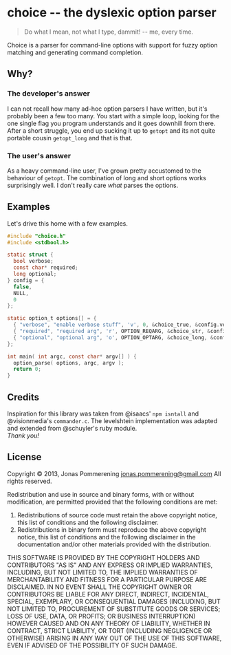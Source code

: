 # choice -- the dyslexic option parser

> Do what I mean, not what I type, dammit!
> -- me, every time.

Choice is a parser for command-line options with support for
fuzzy option matching and generating command completion.

## Why?

### The developer's answer

I can not recall how many ad-hoc option parsers I have written,
but it's probably been a few too many.
You start with a simple loop, looking for the one single flag
you program understands and it goes downhill from there. After a short
struggle, you end up sucking it up to `getopt` and its not quite
portable cousin `getopt_long` and that is that.

### The user's answer

As a heavy command-line user, I've grown pretty accustomed to the
behaviour of `getopt`. The combination of long and short options works
surprisingly well. I don't really care _what_ parses the options.

## Examples

Let's drive this home with a few examples.

```C
#include "choice.h"
#include <stdbool.h>

static struct {
  bool verbose;
  const char* required;
  long optional;
} config = {
  false,
  NULL,
  0
};

static option_t options[] = {
  { "verbose", "enable verbose stuff", 'v', 0, &choice_true, &config.verbose },
  { "required", "required arg", 'r', OPTION_REQARG, &choice_str, &config.required },
  { "optional", "optional arg", 'o', OPTION_OPTARG, &choice_long, &config.optional }
};

int main( int argc, const char* argv[] ) {
  option_parse( options, argc, argv );
  return 0;
}
```

## Credits

Inspiration for this library was taken from @isaacs' `npm isntall`
and @visionmedia's `commander.c`.  The levelshtein implementation was adapted
and extended from @schuyler's ruby module.  
_Thank you!_

## License

Copyright &copy; 2013, Jonas Pommerening <jonas.pommerening@gmail.com>
All rights reserved.

Redistribution and use in source and binary forms, with or without
modification, are permitted provided that the following conditions are met:

1.  Redistributions of source code must retain the above copyright notice, this
    list of conditions and the following disclaimer.
2.  Redistributions in binary form must reproduce the above copyright notice,
    this list of conditions and the following disclaimer in the documentation
    and/or other materials provided with the distribution.

THIS SOFTWARE IS PROVIDED BY THE COPYRIGHT HOLDERS AND CONTRIBUTORS "AS IS" AND
ANY EXPRESS OR IMPLIED WARRANTIES, INCLUDING, BUT NOT LIMITED TO, THE IMPLIED
WARRANTIES OF MERCHANTABILITY AND FITNESS FOR A PARTICULAR PURPOSE ARE
DISCLAIMED. IN NO EVENT SHALL THE COPYRIGHT OWNER OR CONTRIBUTORS BE LIABLE FOR
ANY DIRECT, INDIRECT, INCIDENTAL, SPECIAL, EXEMPLARY, OR CONSEQUENTIAL DAMAGES
(INCLUDING, BUT NOT LIMITED TO, PROCUREMENT OF SUBSTITUTE GOODS OR SERVICES;
LOSS OF USE, DATA, OR PROFITS; OR BUSINESS INTERRUPTION) HOWEVER CAUSED AND
ON ANY THEORY OF LIABILITY, WHETHER IN CONTRACT, STRICT LIABILITY, OR TORT
(INCLUDING NEGLIGENCE OR OTHERWISE) ARISING IN ANY WAY OUT OF THE USE OF THIS
SOFTWARE, EVEN IF ADVISED OF THE POSSIBILITY OF SUCH DAMAGE.
